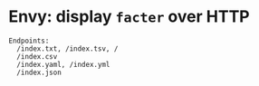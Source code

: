 # Envy: display `facter` over HTTP

    Endpoints:
      /index.txt, /index.tsv, /
      /index.csv
      /index.yaml, /index.yml
      /index.json

